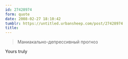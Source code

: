 ```yaml
---
id: 27428974
form: quote
date: 2008-02-27 18:10:42
tumblr: https://untitled.urbansheep.com/post/27428974
title: 
---
```


<blockquote>
Маниакально-депрессивный прогноз
</blockquote>

Yours truly
